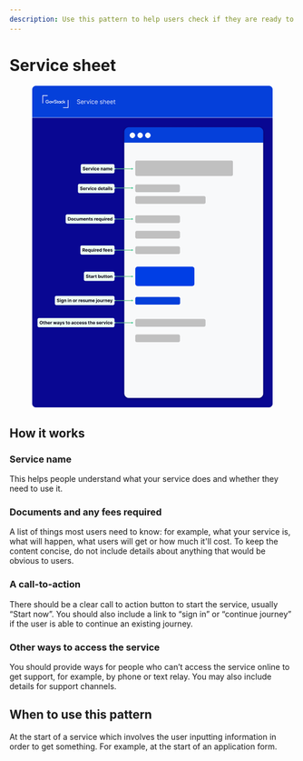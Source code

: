```yaml
---
description: Use this pattern to help users check if they are ready to start a service.
---
```


# Service sheet

<figure><img src="../../../.gitbook/assets/Service sheet.png" alt=""><figcaption></figcaption></figure>

## How it works

### **Service name**

This helps people understand what your service does and whether they need to use it.

### **Documents and any fees required**

A list of things most users need to know: for example, what your service is, what will happen, what users will get or how much it'll cost. To keep the content concise, do not include details about anything that would be obvious to users.

### **A call-to-action**

There should be a clear call to action button to start the service, usually “Start now”. You should also include a link to “sign in” or “continue journey” if the user is able to continue an existing journey.

### **Other ways to access the service**

You should provide ways for people who can’t access the service online to get support, for example, by phone or text relay. You may also include details for support channels.

## **When to use this pattern**

At the start of a service which involves the user inputting information in order to get something. For example, at the start of an application form.

